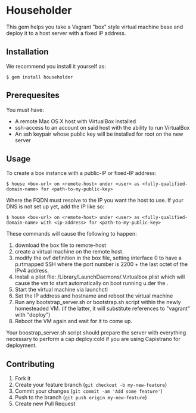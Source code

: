 # Householder

This gem helps you take a Vagrant "box" style virtual machine base and deploy it to a host server with a fixed IP address.

## Installation

We recommend you install it yourself as:

    $ gem install householder

## Prerequesites

You must have:

  * A remote Mac OS X host with VirtualBox installed
  * ssh-access to an account on said host with the ability to run VirtualBox
  * An ssh keypair whose public key will be installed for root on the new server

## Usage

To create a box instance with a public-IP or fixed-IP address:

    $ house <box-url> on <remote-host> under <user> as <fully-qualified-domain-name> for <path-to-my-public-key>

Where the FQDN must resolve to the IP you want the host to use.  If your DNS is not set up yet, add the IP like so:

    $ house <box-url> on <remote-host> under <user> as <fully-qualified-domain-name> with <ip-address> for <path-to-my-public-key>

These commands will cause the following to happen:

1. download the box file to remote-host
2. create a virtual machine on the remote host.
3. modify the ovf definition in the box file, setting interface 0 to have a p.rtmapped SSH where the port number is 2200 + the last octet of the IPv4 address.
4. Install a plist file: /Library/LaunchDaemons/<reverse-fqdn>.<hostname>V.rtualbox.plist which will cause the vm to start automatically on boot running u.der the <user>.
5. Start the virtual machine via launchctl
6. Set the IP address and hostname and reboot the virtual machine
7. Run any bootstrap_server.sh or bootstrap.sh script within the newly homesteaded VM. (if the latter, it will substitute references to "vagrant" with "deploy")
8. Reboot the VM again and wait for it to come up.

Your boostrap_server.sh script should prepare the server with everything necessary to perform a cap deploy:cold if you are using Capistrano for deployment.



## Contributing

1. Fork it
2. Create your feature branch (`git checkout -b my-new-feature`)
3. Commit your changes (`git commit -am 'Add some feature'`)
4. Push to the branch (`git push origin my-new-feature`)
5. Create new Pull Request
